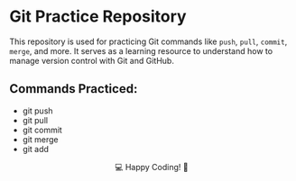 # Git Practice Repository

This repository is used for practicing Git commands like `push`, `pull`, `commit`, `merge`, and more. It serves as a learning resource to understand how to manage version control with Git and GitHub.

## Commands Practiced:
- git push
- git pull
- git commit
- git merge
- git add

<p align="center"> 💻 Happy Coding! 🚀 </p>
